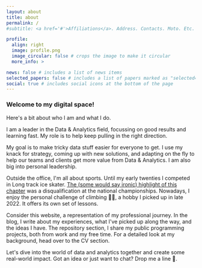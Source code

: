 ```yaml
---
layout: about
title: about
permalink: /
#subtitle: <a href='#'>Affiliations</a>. Address. Contacts. Moto. Etc.

profile:
  align: right
  image: profile.png
  image_circular: false # crops the image to make it circular
  more_info: >

news: false # includes a list of news items
selected_papers: false # includes a list of papers marked as "selected={true}"
social: true # includes social icons at the bottom of the page
---
```


### Welcome to my digital space!


Here's a bit about who I am and what I do.

I am a leader in the Data & Analytics field, focussing on good results and learning fast. My role is to help keep pulling in the right direction.

My goal is to make tricky data stuff easier for everyone to get. I use my knack for strategy, coming up with new solutions, and adapting on the fly to help our teams and clients get more value from Data & Analytics. I am also big into personal leadership.

Outside the office, I'm all about sports. Until my early twenties I competed in Long track ice skater. [The (some would say ironic) highlight of this chapter](https://nos.nl/artikel/2082232-nk-allround-ontsierd-door-diskwalificaties) was a disqualification at the national championships. Nowadays, I enjoy the personal challenge of climbing 🧗‍♂️, a hobby I picked up in late 2022. It offers its own set of lessons.

Consider this website, a representation of my professional journey. In the blog, I write about my experiences, what I've picked up along the way, and the ideas I have. The repository section, I share my public programming projects, both from work and my free time. For a detailed look at my background, head over to the CV section.

Let's dive into the world of data and analytics together and create some real-world impact. Got an idea or just want to chat? Drop me a line 📩.
